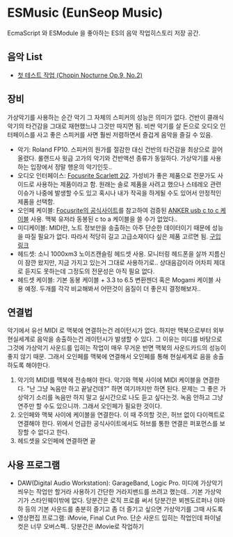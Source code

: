 # ESMusic (EunSeop Music)

EcmaScript 와 ESModule 을 좋아하는 ES의 음악 작업히스토리 저장 공간.

## 음악 List

- [첫 테스트 작업 (Chopin Nocturne Op.9, No.2)](https://raw.githubusercontent.com/LimEunSeop/ESMusic/main/TestRecording/FirstProject%20-%202022%3A05%3A13%207.45%20PM.m4a)

## 장비

가상악기를 사용하는 순간 악기 그 자체의 스피커의 성능은 의미가 없다. 건반이 클래식악기의 타건감을 그대로 재현했느냐 그것만 따지면 됨. 비싼 악기를 살 돈으로 오디오 인터페이스를 사고 좋은 스피커를 사면 훨씬 저렴하면서 즐겁게 음악을 즐길 수 있음.

- 악기: Roland FP10. 스피커의 원가를 절감한 대신 건반의 타건감을 최상으로 끌어올렸다. 롤랜드사 윗급 고가의 악기와 건반액션 종류가 동일하다. 가상악기를 사용하는 입장에서 정말 행운의 악기인듯..
- 오디오 인터페이스: [Focusrite Scarlett 2i2](https://focusrite.com/ko/usb-audio-interface/scarlett/scarlett-2i2). 가성비가 좋은 제품으로 전문가도 사이드로 사용하는 제품이라고 함. 원래는 솔로 제품을 사려고 했으나 스테레오 관련 이슈가 나중에 발생할 수도 있고 혹시나 내가 작곡을 하게될 수도 있어서 안정적인 제품을 선택함.
- 오인페 케이블: [Focusrite의 공식사이트](https://support.focusrite.com/hc/en-gb/articles/360007885360-Scarlett-3rd-Gen-USB-C-to-USB-C-connectivity-)를 참고하여 검증된 [ANKER usb c to c 케이블](https://smartstore.naver.com/anker/products/6031900318?NaPm=ct%3Dl35f6f0b%7Cci%3Dcheckout%7Ctr%3Dppc%7Ctrx%3D%7Chk%3Dd8e93c15367f842d9015b45d018b69f05090159e) 사용. 맥북 유저라 동봉된 c to a 케이블을 쓸 수가 없었다..
- 미디케이블: MIDI란, 노트 정보만을 송출하는 아주 단순한 데이터이기 때문에 성능을 따질 필요가 없다. 따라서 적당히 길고 고급소재이다 싶은 제품 고르면 됨. [구입 링크](https://inflow.pay.naver.com/rd?no=510819782&tr=ppc&pType=P&retUrl=https%3A%2F%2Fsmartstore.naver.com%2Fmain%2Fproducts%2F5882371174&vcode=uRdNG%2BTyddsKf%2Bh1MSzXj%2BmF0g3tI732njFSPgWUWcSpFxsxHa1RcRwHVJhfAV0ov7ilUSoYDzaPwlp%2Fa%2BrUNodS%2F3K%2Fh5GXH%2FESJhKbE%2BYHsReNIibwb5Ms85Xf2PKd)
- 헤드셋: 소니 1000xm3 노이즈캔슬링 헤드셋 사용. 모니터링 헤드폰을 살까 지름신이 잠깐 왔지만, 지금 가지고 있는거 그대로 사용하기로.. 상대음감이라 어차피 제대로 듣지도 못하는데 그정도의 전문성은 아직 필요 없다.
- 헤드셋 케이블: 기본 동봉 케이블 + 3.3 to 6.5 변환젠더 혹은 Mogami 케이블 사용 예정. 두개를 각각 비교해봐서 어떤것이 음질이 더 좋은지 결정해보자..

## 연결법

악기에서 유선 MIDI 로 맥북에 연결하는건 레이턴시가 없다. 하지만 맥북으로부터 외부 현실세계로 음악을 송출하는건 레이턴시가 발생할 수 있다. 그 이유는 미디를 바탕으로 그것에 가상악기 사운드를 입히는 작업이 매우 무거운 반면 맥북의 사운드카드의 성능이 좋지 않기 때문. 그래서 오인페를 맥북에 연결해서 오인페를 통해 현실세계로 음을 송출하도록 해야한다.

1. 악기의 MIDI를 맥북에 전송해야 한다. 악기와 맥북 사이에 MIDI 케이블을 연결한다.  "난 그냥 녹음만 하고 끝날건데?" 하면 여기까지만 하면 된다. 문제는 그 좋은 가상악기 소리를 녹음만 하지 말고 실시간으로 나도 듣고 싶다는것. 녹음 안하고 그냥 연주만 할 수도 있으니까. 그래서 오인페가 필요한 것이다.
2. 오인페와 맥북 사이에 케이블을 연결한다. 이 때 주의할 것은, 허브 없이 다이렉트로 연결해야 한다. 위에서 언급한 공식사이트에서도 허브를 통한 연결은 퍼포먼스를 보장할 수 없다고 한다.
3. 헤드셋을 오인페에 연결하면 끝

## 사용 프로그램

- DAW(Digital Audio Workstation): GarageBand, Logic Pro. 미디에 가상악기 씌우는 작업만 할거라 사용하기 간단한 거라지밴드를 쓰려고 했는데.. 기본 가상악기가 스타인웨이밖에 없다. 당분간은 로직 프로를 써서 당분간은 뵈젠도르퍼나 야마하 등의 기본 사운드를 충분히 즐기고 좀 더 즐기고 싶으면 가상악기를 그때 사도록
- 영상편집 프로그램: iMovie, Final Cut Pro. 단순 사운드 입히는 작업인데 파이널컷은 너무 오버스펙.. 당분간은 iMovie로 작업하기
